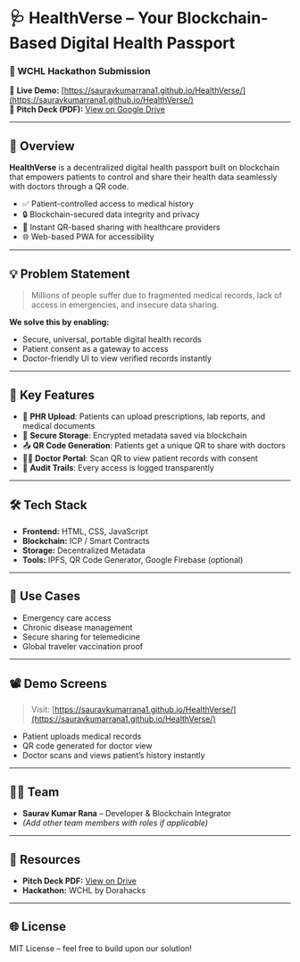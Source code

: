 # 🩺 HealthVerse – Your Blockchain-Based Digital Health Passport

### 🚀 WCHL Hackathon Submission

🔗 **Live Demo:** [https://sauravkumarrana1.github.io/HealthVerse/](https://sauravkumarrana1.github.io/HealthVerse/)  
📄 **Pitch Deck (PDF):** [View on Google Drive](https://drive.google.com/file/d/1Qlyg-Uo1Rlmq9mCPtQYRhF3JdBicshAU/view?usp=drivesdk)

---

## 🧠 Overview

**HealthVerse** is a decentralized digital health passport built on blockchain that empowers patients to control and share their health data seamlessly with doctors through a QR code.

- ✅ Patient-controlled access to medical history
- 🔒 Blockchain-secured data integrity and privacy
- 📱 Instant QR-based sharing with healthcare providers
- 🌐 Web-based PWA for accessibility

---

## 💡 Problem Statement

> Millions of people suffer due to fragmented medical records, lack of access in emergencies, and insecure data sharing.

**We solve this by enabling:**
- Secure, universal, portable digital health records
- Patient consent as a gateway to access
- Doctor-friendly UI to view verified records instantly

---

## 🔧 Key Features

- 📄 **PHR Upload**: Patients can upload prescriptions, lab reports, and medical documents
- 🔐 **Secure Storage**: Encrypted metadata saved via blockchain
- 📤 **QR Code Generation**: Patients get a unique QR to share with doctors
- 👨‍⚕️ **Doctor Portal**: Scan QR to view patient records with consent
- 🧾 **Audit Trails**: Every access is logged transparently

---

## 🛠️ Tech Stack

- **Frontend:** HTML, CSS, JavaScript
- **Blockchain:** ICP / Smart Contracts
- **Storage:** Decentralized Metadata
- **Tools:** IPFS, QR Code Generator, Google Firebase (optional)

---

## 🎯 Use Cases

- Emergency care access
- Chronic disease management
- Secure sharing for telemedicine
- Global traveler vaccination proof

---

## 📽️ Demo Screens

> Visit: [https://sauravkumarrana1.github.io/HealthVerse/](https://sauravkumarrana1.github.io/HealthVerse/)

- Patient uploads medical records  
- QR code generated for doctor view  
- Doctor scans and views patient’s history instantly

---

## 🧑‍💻 Team

- **Saurav Kumar Rana** – Developer & Blockchain Integrator  
- *(Add other team members with roles if applicable)*

---

## 📎 Resources

- **Pitch Deck PDF:** [View on Drive](https://drive.google.com/file/d/1Qlyg-Uo1Rlmq9mCPtQYRhF3JdBicshAU/view?usp=drivesdk)
- **Hackathon:** WCHL by Dorahacks

---

## 🌐 License

MIT License – feel free to build upon our solution!
